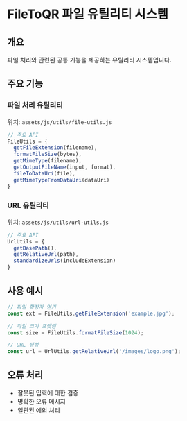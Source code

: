 # FileToQR 파일 유틸리티 시스템

## 개요
파일 처리와 관련된 공통 기능을 제공하는 유틸리티 시스템입니다.

## 주요 기능

### 파일 처리 유틸리티
위치: `assets/js/utils/file-utils.js`

```javascript
// 주요 API
FileUtils = {
  getFileExtension(filename),
  formatFileSize(bytes),
  getMimeType(filename),
  getOutputFileName(input, format),
  fileToDataUri(file),
  getMimeTypeFromDataUri(dataUri)
}
```

### URL 유틸리티
위치: `assets/js/utils/url-utils.js`

```javascript
// 주요 API
UrlUtils = {
  getBasePath(),
  getRelativeUrl(path),
  standardizeUrls(includeExtension)
}
```

## 사용 예시
```javascript
// 파일 확장자 얻기
const ext = FileUtils.getFileExtension('example.jpg');

// 파일 크기 포맷팅
const size = FileUtils.formatFileSize(1024);

// URL 생성
const url = UrlUtils.getRelativeUrl('/images/logo.png');
```

## 오류 처리
- 잘못된 입력에 대한 검증
- 명확한 오류 메시지
- 일관된 예외 처리 